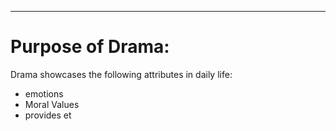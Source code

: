 ___
# Purpose of Drama:
Drama showcases the following attributes in daily life:
- emotions
- Moral Values
- provides et

